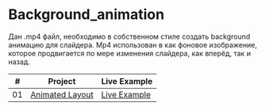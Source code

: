 # Background_animation
Дан .mp4 файл, необходимо в собственном стиле создать background анимацию для слайдера. Mp4 использован в как фоновое изображение, которое продвигается по мере изменения слайдера, как вперёд, так и назад.

|  #  | Project                                                                                                                     | Live Example                                                                         |
| :-: | --------------------------------------------------------------------------------------------------------------------------- | --------------------------------------------------------------------------------- |
| 01  | [Animated Layout](https://github.com/Ready2BOOM/Background_animation/tree/main)                             | [Live Example](https://ready2boom.github.io/Background_animation/)               |

